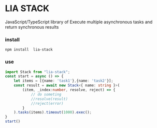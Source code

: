 # LIA STACK

JavaScript/TypeScript library of Execute multiple asynchronous tasks and return synchronous results

### install
```shell
npm install  lia-stack
```

### use
```typescript
import Stack from "lia-stack";
const start = async () => {
    let items = [{name: 'task1'},{name: 'task2'}];
    const result = await new Stack<{ name: string }>(
        (item, _index:number, resolve, reject) => {
            // do someting
            //resolve(result)
            //reject(error)
        }
    ).tasks(items).timeout(1000).exec();
}
start()

```
